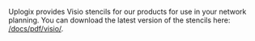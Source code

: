 Uplogix provides Visio stencils for our products for use in your network planning. You can download the latest version of the stencils here: [/docs/pdf/visio/](/docs/pdf/visio/).